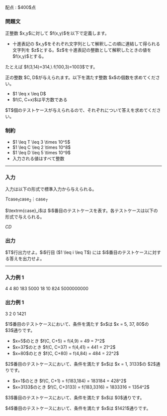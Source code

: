 
<div>

<span>

<span>

<p>
配点 : $400$点
</p>

<div>

<section>

### **問題文**

<p>
正整数 $x,y$に対して $f(x,y)$を以下で定義します。
</p>

<ul>

<li>
十進表記の $x,y$をそれぞれ文字列として解釈しこの順に連結して得られる文字列を $z$とする。$z$を十進表記の整数として解釈したときの値を $f(x,y)$とする。
</li>

</ul>

<p>
たとえば $f(3,14)=314,\ f(100,3)=1003$です。
</p>

<p>
正の整数 $C, D$が与えられます。以下を満たす整数 $x$の個数を求めてください。
</p>

<ul>

<li>
$1 \leq x \leq D$
</li>

<li>
$f(C, C+x)$は平方数である
</li>

</ul>

<p>
$T$個のテストケースが与えられるので、それぞれについて答えを求めてください。
</p>

</section>

</div>

<div>

<section>

### **制約**

<ul>

<li>
$1 \leq T \leq 3 \times 10^5$
</li>

<li>
$1 \leq C \leq 2 \times 10^8$
</li>

<li>
$1 \leq D \leq 5 \times 10^9$
</li>

<li>
入力される値はすべて整数
</li>

</ul>

</section>

</div>

---

<div>

<div>

<section>

### **入力**

<p>
入力は以下の形式で標準入力から与えられる。
</p>

<div>

$T$$\textrm{case}_1$$\textrm{case}_2$$\vdots$$\textrm{case}_T$
</div>

<p>
$\textrm{case}_i$は $i$番目のテストケースを表す。各テストケースは以下の形式で与えられる。
</p>

<div>

$C$$D$
</div>

</section>

</div>

<div>

<section>

### **出力**

<p>
$T$行出力せよ。$i$行目 ($1 \leq i \leq T$) には $i$番目のテストケースに対する答えを出力せよ。
</p>

</section>

</div>

</div>

---

<div>

<section>

### **入力例 1**

<div>

4
4 80
183 5000
18 10
824 5000000000

</div>

</section>

</div>

<div>

<section>

### **出力例 1**

<div>

3
2
0
1421

</div>

<p>
$1$番目のテストケースにおいて、条件を満たす $x$は $x = 5, 37, 80$の $3$通りです。
</p>

<ul>

<li>
$x=5$のとき $f(C, C+5) = f(4,9) = 49 = 7^2$
</li>

<li>
$x=37$のとき $f(C, C+37) = f(4,41) = 441 = 21^2$
</li>

<li>
$x=80$のとき $f(C, C+80) = f(4,84) = 484 = 22^2$
</li>

</ul>

<p>
$2$番目のテストケースにおいて、条件を満たす $x$は $x = 1, 3133$の $2$通りです。
</p>

<ul>

<li>
$x=1$のとき $f(C, C+1) = f(183,184) = 183184 = 428^2$
</li>

<li>
$x=3133$のとき $f(C, C+3133) = f(183,3316) = 1833316 = 1354^2$
</li>

</ul>

<p>
$3$番目のテストケースにおいて、条件を満たす $x$は $0$通りです。
</p>

<p>
$4$番目のテストケースにおいて、条件を満たす $x$は $1421$通りです。
</p>

</section>

</div>

</span>

</span>

</div>
